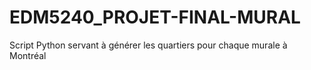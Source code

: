 # EDM5240_PROJET-FINAL-MURAL
Script Python servant à générer les quartiers pour chaque murale à Montréal
